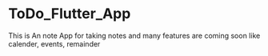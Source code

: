 # ToDo_Flutter_App
 This is An note App for taking notes and many features are coming soon like calender, events, remainder
